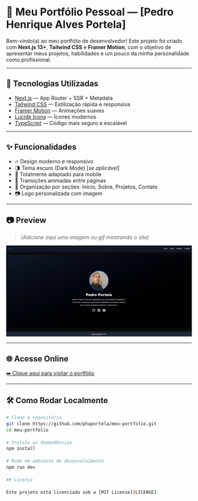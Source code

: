# 💼 Meu Portfólio Pessoal — [Pedro Henrique Alves Portela]

Bem-vindo(a) ao meu portfólio de desenvolvedor! Este projeto foi criado com **Next.js 13+**, **Tailwind CSS** e **Framer Motion**, com o objetivo de apresentar meus projetos, habilidades e um pouco da minha personalidade como profissional.

---

## 🚀 Tecnologias Utilizadas

- [Next.js](https://nextjs.org/) — App Router + SSR + Metadata
- [Tailwind CSS](https://tailwindcss.com/) — Estilização rápida e responsiva
- [Framer Motion](https://www.framer.com/motion/) — Animações suaves
- [Lucide Icons](https://lucide.dev/) — Ícones modernos
- [TypeScript](https://www.typescriptlang.org/) — Código mais seguro e escalável

---

## ✨ Funcionalidades

- 🔥 Design moderno e responsivo
- 🌗 Tema escuro (Dark Mode) [*se aplicável*]
- 📱 Totalmente adaptado para mobile
- 🎯 Transições animadas entre páginas
- 📂 Organização por seções: Início, Sobre, Projetos, Contato
- 📷 Logo personalizada com imagem

---

## 📷 Preview

> *(Adicione aqui uma imagem ou gif mostrando o site)*

![Preview do portfólio](./public/preview.png)

---

## 🌐 Acesse Online

[➡️ Clique aqui para visitar o portfólio](https://seu-dominio.vercel.app)

---

## 🛠️ Como Rodar Localmente

```bash
# Clone o repositório
git clone https://github.com/phaportela/meu-portfolio.git
cd meu-portfolio

# Instale as dependências
npm install

# Rode em ambiente de desenvolvimento
npm run dev

## Licença

Este projeto está licenciado sob a [MIT License](LICENSE).